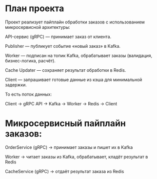 # План проекта
Проект реализует пайплайн обработки заказов с использованием микросервисной архитектуры:

API-сервис (gRPC) — принимает заказ от клиента.

Publisher — публикует событие «новый заказ» в Kafka.

Worker — подписан на топик Kafka, обрабатывает заказы (валидация, бизнес-логика, расчёт).

Cache Updater — сохраняет результат обработки в Redis.

Client — запрашивает готовые данные из кэша для минимальной задержки.

То есть поток данных:

Client → gRPC API → Kafka → Worker → Redis → Client

# Микросервисный пайплайн заказов:

OrderService (gRPC) → принимает заказы и пишет их в Kafka

Worker → читает заказы из Kafka, обрабатывает, кладёт результат в Redis

CacheService (gRPC) → отдаёт результат заказа из Redis